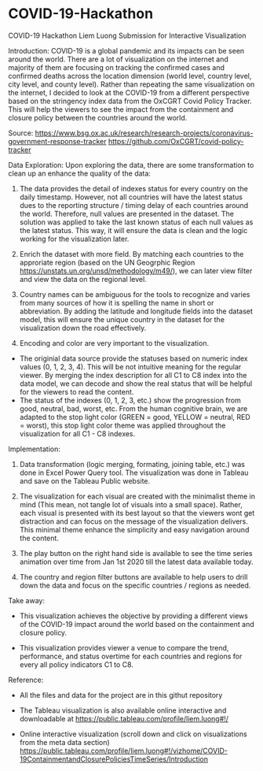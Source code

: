 # COVID-19-Hackathon

COVID-19 Hackathon
Liem Luong
Submission for Interactive Visualization

Introduction:
COVID-19 is a global pandemic and its impacts can be seen around the world. There are a lot of visualization on the internet and majority of them are focusing on tracking the confirmed cases and confirmed deaths across the location dimension (world level, country level, city level, and county level). Rather than repeating the same visualization on the internet, I decided to look at the COVID-19 from a different perspective based on the stringency index data from the OxCGRT Covid Policy Tracker. This will help the viewers to see the impact from the containment and closure policy between the countries around the world.

Source:
https://www.bsg.ox.ac.uk/research/research-projects/coronavirus-government-response-tracker
https://github.com/OxCGRT/covid-policy-tracker

Data Exploration:
Upon exploring the data, there are some transformation to clean up an enhance the quality of the data:
1. The data provides the detail of indexes status for every country on the daily timestamp. However, not all countries will have the latest status dues to the reporting structure / timing delay of each countries around the world. Therefore, null values are presented in the dataset. The solution was applied to take the last known status of each null values as the latest status. This way, it will ensure the data is clean and the logic working for the visualization later.

2. Enrich the dataset with more field. By matching each countries to the approriate region (based on the UN Geogrphic Region
   https://unstats.un.org/unsd/methodology/m49/), we can later view filter and view the data on the regional level.
    
3. Country names can be ambiguous for the tools to recognize and varies from many sources of how it is spelling the name in short or abbreviation. By adding the latitude and longitude fields into the dataset model, this will ensure the unique country in the dataset for the visualization down the road effectively.

4. Encoding and color are very important to the visualization. 
- The originial data source provide the statuses based on numeric index values (0, 1, 2, 3, 4). This will be not intuitive meaning for the regular viewer. By merging the index description for all C1 to C8 index into the data model, we can decode and show the real status that will be helpful for the viewers to read the content.
- The status of the indexes (0, 1, 2, 3, etc.) show the progression from good, neutral, bad, worst, etc. From the human cognitive brain, we are adapted to the stop light color (GREEN = good, YELLOW = neutral, RED = worst), this stop light color theme was applied throughout the visualization for all C1 - C8 indexes. 

Implementation:
1. Data transformation (logic merging, formating, joining table, etc.) was done in Excel Power Query tool. The visualization was done in Tableau and save on the Tableau Public website. 

2. The visualization for each visual are created with the minimalist theme in mind (This mean, not tangle lot of visuals into a small space). Rather, each visual is presented with its best layout so that the viewers wont get distraction and can focus on the message of the visualization delivers. This minimal theme enhance the simplicity and easy navigation around the content.

3. The play button on the right hand side is available to see the time series animation over time from Jan 1st 2020 till the latest data available today. 

4. The country and region filter buttons are available to help users to drill down the data and focus on the specific countries / regions as needed.

Take away:
- This visualization achieves the objective by providing a different views of the COVID-19 impact around the world based on the containment and closure policy.

- This visualization provides viewer a venue to compare the trend, performance, and status overtime for each countries and regions for every all policy indicators C1 to C8. 

Reference:
- All the files and data for the project are in this githut repository

- The Tableau visualization is also available online interactive and downloadable at https://public.tableau.com/profile/liem.luong#!/

- Online interactive visualization (scroll down and click on visualizations from the meta data section)
  https://public.tableau.com/profile/liem.luong#!/vizhome/COVID-19ContainmentandClosurePoliciesTimeSeries/Introduction

